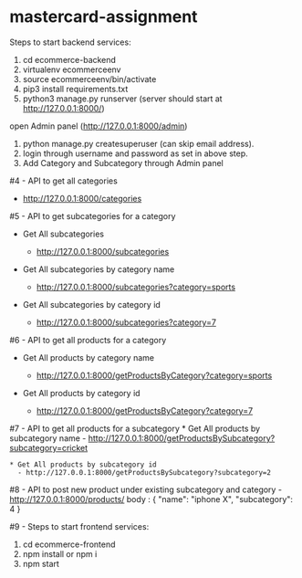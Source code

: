 # mastercard-assignment

Steps to start backend services:
1) cd ecommerce-backend
2) virtualenv ecommerceenv
3) source ecommerceenv/bin/activate
4) pip3 install requirements.txt
5) python3 manage.py runserver (server should start at http://127.0.0.1:8000/)

open Admin panel (http://127.0.0.1:8000/admin)
1) python manage.py createsuperuser (can skip email address).
2) login through username and password as set in above step.
3) Add Category and Subcategory through Admin panel

#4 - API to get all categories 
   - http://127.0.0.1:8000/categories

#5 - API to get subcategories for a category 
   * Get All subcategories
      - http://127.0.0.1:8000/subcategories
   
   * Get All subcategories by category name
      - http://127.0.0.1:8000/subcategories?category=sports
      
   * Get All subcategories by category id
      - http://127.0.0.1:8000/subcategories?category=7
      
#6 - API to get all products for a category
   * Get All products by category name
      - http://127.0.0.1:8000/getProductsByCategory?category=sports
      
   * Get All products by category id
      - http://127.0.0.1:8000/getProductsByCategory?category=7
      
#7 - API to get all products for a subcategory
    * Get All products by subcategory name
      - http://127.0.0.1:8000/getProductsBySubcategory?subcategory=cricket
      
    * Get All products by subcategory id
      - http://127.0.0.1:8000/getProductsBySubcategory?subcategory=2
      
#8 - API to post new product under existing subcategory and category
      - http://127.0.0.1:8000/products/ 
        body : {
                  "name": "iphone X",
                  "subcategory": 4
               }
 
#9 - 
Steps to start frontend services:
1) cd ecommerce-frontend
2) npm install or npm i
3) npm start
